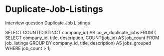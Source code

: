 # Duplicate-Job-Listings
Interview question  Duplicate Job Listings


SELECT COUNT(DISTINCT company_id) AS co_w_duplicate_jobs
FROM (
  SELECT 
    company_id, 
    title, 
    description, 
    COUNT(job_id) AS job_count
  FROM job_listings
  GROUP BY 
    company_id, 
    title, 
    description) AS jobs_grouped
WHERE job_count > 1;
